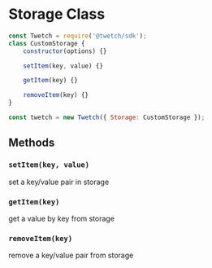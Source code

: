 # Storage Class

```javascript
const Twetch = require('@twetch/sdk');
class CustomStorage {
	constructor(options) {}

	setItem(key, value) {}

	getItem(key) {}

	removeItem(key) {}
}

const twetch = new Twetch({ Storage: CustomStorage });
```

## Methods

### `setItem(key, value)`
set a key/value pair in storage

### `getItem(key)`
get a value by key from storage

### `removeItem(key)`
remove a key/value pair from storage
